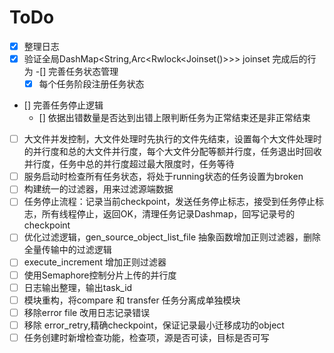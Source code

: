 # ToDo 

-[x] 整理日志
-[x] 验证全局DashMap<String,Arc<Rwlock<Joinset()>>> joinset 完成后的行为
-[] 完善任务状态管理
  - [x] 每个任务阶段注册任务状态
- [] 完善任务停止逻辑
  - [] 依据出错数量是否达到出错上限判断任务为正常结束还是非正常结束 
- [ ] 大文件并发控制，大文件处理时先执行的文件先结束，设置每个大文件处理时的并行度和总的大文件并行度，每个大文件分配等额并行度，任务退出时回收并行度，任务中总的并行度超过最大限度时，任务等待
- [ ] 服务启动时检查所有任务状态，将处于running状态的任务设置为broken
- [ ] 构建统一的过滤器，用来过滤源端数据
- [ ] 任务停止流程：记录当前checkpoint，发送任务停止标志，接受到任务停止标志，所有线程停止，返回OK，清理任务记录Dashmap，回写记录号的checkpoint
- [ ] 优化过滤逻辑，gen_source_object_list_file 抽象函数增加正则过滤器，删除全量传输中的过滤逻辑
- [ ] execute_increment 增加正则过滤器
- [ ] 使用Semaphore控制分片上传的并行度
- [ ] 日志输出整理，输出task_id
- [ ] 模块重构，将compare 和 transfer 任务分离成单独模块
- [ ] 移除error file 改用日志记录错误
- [ ] 移除 error_retry,精确checkpoint，保证记录最小迁移成功的object
- [ ] 任务创建时新增检查功能，检查项，源是否可读，目标是否可写